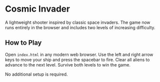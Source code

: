 # Cosmic Invader

A lightweight shooter inspired by classic space invaders. The game now runs entirely in the browser and includes two levels of increasing difficulty.

## How to Play

Open `index.html` in any modern web browser. Use the left and right arrow keys to move your ship and press the spacebar to fire. Clear all aliens to advance to the next level. Survive both levels to win the game.

No additional setup is required.
